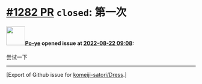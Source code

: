 # [\#1282 PR](https://github.com/komeiji-satori/Dress/pull/1282) `closed`: 第一次

#### <img src="https://avatars.githubusercontent.com/u/67671521?u=bbad2ac9b807ee24c580c5e5e4403d8e1bafeac2&v=4" width="50">[Po-ye](https://github.com/Po-ye) opened issue at [2022-08-22 09:08](https://github.com/komeiji-satori/Dress/pull/1282):

尝试一下




-------------------------------------------------------------------------------



[Export of Github issue for [komeiji-satori/Dress](https://github.com/komeiji-satori/Dress).]
